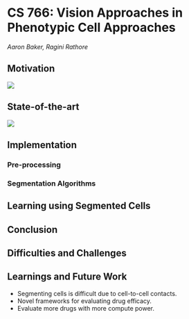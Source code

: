 # CS 766: Vision Approaches in Phenotypic Cell Approaches
_Aaron Baker, Ragini Rathore_
## Motivation
![](/Images/intro.jpg)
## State-of-the-art
![](/Images/voronoi.jpg)
## Implementation
  ### Pre-processing
  ### Segmentation Algorithms
## Learning using Segmented Cells
## Conclusion
## Difficulties and Challenges
## Learnings and Future Work
- Segmenting cells is difficult due to cell-to-cell contacts.
- Novel frameworks for evaluating drug efficacy.
- Evaluate more drugs with more compute power.

